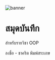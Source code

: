 ![banner](![image](https://github.com/frukcharkrit/frukcharkrit/assets/157786904/5cf2f679-faa3-4076-96f1-1cd46cae3470)
)
# สมุดบันทึก

สำหรับรายวิชา OOP

ลงชื่อ - ชาคริต พิมพ์สระเกษ
